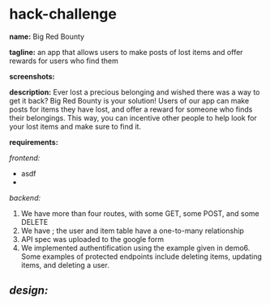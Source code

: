 # hack-challenge

**name:** Big Red Bounty

**tagline:** an app that allows users to make posts of lost items and offer rewards for users who find them

**screenshots:**

**description:** Ever lost a precious belonging and wished there was a way to get it back? Big Red Bounty is your solution! Users of our app can make posts for items they have lost, and offer a reward for someone who finds their belongings. This way, you can incentive other people to help look for your lost items and make sure to find it.

**requirements:**

_frontend:_
- asdf
- 

_backend:_
1. We have more than four routes, with some GET, some POST, and some DELETE
2. We have ; the user and item table have a one-to-many relationship
3. API spec was uploaded to the google form
4. We implemented authentification using the example given in demo6. Some examples of protected endpoints include deleting items, updating items, and deleting a user. 

_design:_
- 
